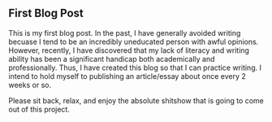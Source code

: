 ## First Blog Post

This is my first blog post. In the past, I have generally avoided writing becuase I tend to be an incredibly uneducated person with awful opinions. However, recently, I have discovered that my lack of literacy and writing ability has been a significant handicap both academically and professionally. Thus, I have created this blog so that I can practice writing. I intend to hold myself to publishing an article/essay about once every 2 weeks or so.

Please sit back, relax, and enjoy the absolute shitshow that is going to come out of this project.
